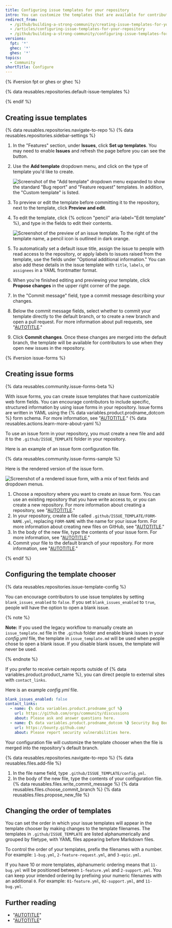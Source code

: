 ```yaml
---
title: Configuring issue templates for your repository
intro: You can customize the templates that are available for contributors to use when they open new issues in your repository.
redirect_from:
  - /github/building-a-strong-community/creating-issue-templates-for-your-repository
  - /articles/configuring-issue-templates-for-your-repository
  - /github/building-a-strong-community/configuring-issue-templates-for-your-repository
versions:
  fpt: '*'
  ghec: '*'
  ghes: '*'
topics:
  - Community
shortTitle: Configure
---
```


{% ifversion fpt or ghes or ghec %}

{% data reusables.repositories.default-issue-templates %}

{% endif %}

## Creating issue templates

{% data reusables.repositories.navigate-to-repo %}
{% data reusables.repositories.sidebar-settings %}
1. In the "Features" section, under **Issues**, click **Set up templates**. You may need to enable **Issues** and refresh the page before you can see the button.
1. Use the **Add template** dropdown menu, and click on the type of template you'd like to create.

   ![Screenshot of the "Add template" dropdown menu expanded to show the standard "Bug report" and "Feature request" templates. In addition, the "Custom template" is listed.](/assets/images/help/repository/add-template-drop-down-menu.png)
1. To preview or edit the template before committing it to the repository, next to the template, click **Preview and edit**.
1. To edit the template, click {% octicon "pencil" aria-label="Edit template" %}, and type in the fields to edit their contents.

   ![Screenshot of the preview of an issue template. To the right of the template name, a pencil icon is outlined in dark orange.](/assets/images/help/repository/issue-template-edit-button.png)
1. To automatically set a default issue title, assign the issue to people with read access to the repository, or apply labels to issues raised from the template, use the fields under "Optional additional information." You can also add these details in the issue template with `title`, `labels`, or `assignees` in a YAML frontmatter format.
1. When you're finished editing and previewing your template, click **Propose changes** in the upper right corner of the page.
1. In the "Commit message" field, type a commit message describing your changes.
1. Below the commit message fields, select whether to commit your template directly to the default branch, or to create a new branch and open a pull request. For more information about pull requests, see "[AUTOTITLE](/pull-requests/collaborating-with-pull-requests/proposing-changes-to-your-work-with-pull-requests/about-pull-requests)."
1. Click **Commit changes**. Once these changes are merged into the default branch, the template will be available for contributors to use when they open new issues in the repository.

{% ifversion issue-forms %}

## Creating issue forms

{% data reusables.community.issue-forms-beta %}

With issue forms, you can create issue templates that have customizable web form fields. You can encourage contributors to include specific, structured information by using issue forms in your repository. Issue forms are written in YAML using the {% data variables.product.prodname_dotcom %} form schema. For more information, see "[AUTOTITLE](/communities/using-templates-to-encourage-useful-issues-and-pull-requests/syntax-for-githubs-form-schema)." {% data reusables.actions.learn-more-about-yaml %}

To use an issue form in your repository, you must create a new file and add it to the `.github/ISSUE_TEMPLATE` folder in your repository.

Here is an example of an issue form configuration file.

{% data reusables.community.issue-forms-sample %}

Here is the rendered version of the issue form.

![Screenshot of a rendered issue form, with a mix of text fields and dropdown menus.](/assets/images/help/repository/sample-issue-form.png)

1. Choose a repository where you want to create an issue form. You can use an existing repository that you have write access to, or you can create a new repository. For more information about creating a repository, see "[AUTOTITLE](/repositories/creating-and-managing-repositories/creating-a-new-repository)."
1. In your repository, create a file called `.github/ISSUE_TEMPLATE/FORM-NAME.yml`, replacing `FORM-NAME` with the name for your issue form. For more information about creating new files on GitHub, see "[AUTOTITLE](/repositories/working-with-files/managing-files/creating-new-files)."
1. In the body of the new file, type the contents of your issue form. For more information, see "[AUTOTITLE](/communities/using-templates-to-encourage-useful-issues-and-pull-requests/syntax-for-issue-forms)."
1. Commit your file to the default branch of your repository. For more information, see "[AUTOTITLE](/repositories/working-with-files/managing-files/creating-new-files)."

{% endif %}

## Configuring the template chooser

{% data reusables.repositories.issue-template-config %}

You can encourage contributors to use issue templates by setting `blank_issues_enabled` to `false`. If you set `blank_issues_enabled` to `true`, people will have the option to open a blank issue.

{% note %}

**Note:** If you used the legacy workflow to manually create an `issue_template.md` file in the `.github` folder and enable blank issues in your _config.yml_ file, the template in `issue_template.md` will be used when people chose to open a blank issue. If you disable blank issues, the template will never be used.

{% endnote %}

If you prefer to receive certain reports outside of {% data variables.product.product_name %}, you can direct people to external sites with `contact_links`.

Here is an example _config.yml_ file.

```yaml copy
blank_issues_enabled: false
contact_links:
  - name: {% data variables.product.prodname_gcf %}
    url: https://github.com/orgs/community/discussions
    about: Please ask and answer questions here.
  - name: {% data variables.product.prodname_dotcom %} Security Bug Bounty
    url: https://bounty.github.com/
    about: Please report security vulnerabilities here.
```

Your configuration file will customize the template chooser when the file is merged into the repository's default branch.

{% data reusables.repositories.navigate-to-repo %}
{% data reusables.files.add-file %}
1. In the file name field, type `.github/ISSUE_TEMPLATE/config.yml`.
1. In the body of the new file, type the contents of your configuration file.
{% data reusables.files.write_commit_message %}
{% data reusables.files.choose_commit_branch %}
{% data reusables.files.propose_new_file %}

## Changing the order of templates

You can set the order in which your issue templates will appear in the template chooser by making changes to the template filenames. The templates in `.github/ISSUE_TEMPLATE` are listed alphanumerically and grouped by filetype, with YAML files appearing before Markdown files.

To control the order of your templates, prefix the filenames with a number. For example: `1-bug.yml`, `2-feature-request.yml`, and `3-epic.yml`.

If you have 10 or more templates, alphanumeric ordering means that `11-bug.yml` will be positioned between `1-feature.yml` and `2-support.yml`. You can keep your intended ordering by prefixing your numeric filenames with an additional `0`. For example: `01-feature.yml`, `02-support.yml`, and `11-bug.yml`.

## Further reading

- "[AUTOTITLE](/communities/using-templates-to-encourage-useful-issues-and-pull-requests/about-issue-and-pull-request-templates)"
- "[AUTOTITLE](/communities/using-templates-to-encourage-useful-issues-and-pull-requests/manually-creating-a-single-issue-template-for-your-repository)"
